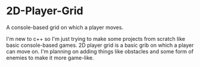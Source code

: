 # 2D-Player-Grid
A console-based grid on which a player moves.

I'm new to c++ so I'm just trying to make some projects from scratch like basic console-based games. 2D player grid is a basic grib on which a player can move on. I'm planning
on adding things like obstacles and some form of enemies to make it more game-like.
